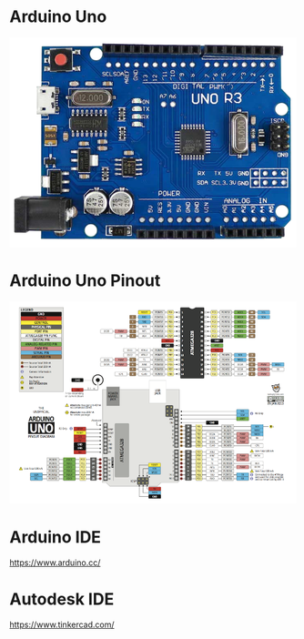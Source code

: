 # Arduino Uno
![ArduinoUno.png](ArduinoUno.png)

# Arduino Uno Pinout
![ArduinoUnoPinout.png](ArduinoUnoPinout.png)

# Arduino IDE
https://www.arduino.cc/

# Autodesk IDE
https://www.tinkercad.com/
